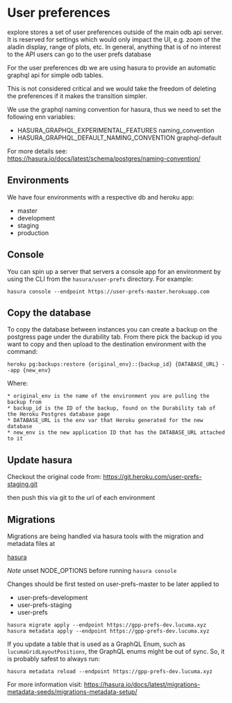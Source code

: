 # User preferences

explore stores a set of user preferences outside of the main odb api server. It is reserved
for settings which would only impact the UI, e.g. zoom of the aladin display, range of plots, etc.
In general, anything that is of no interest to the API users can go to the user prefs database

For the user preferences db we are using hasura to provide an automatic graphql api for simple
odb tables.

This is not considered critical and we would take the freedom of deleting the preferences if it
makes the transition simpler.

We use the graphql naming convention for hasura, thus we need to set the following enn variables:

- HASURA_GRAPHQL_EXPERIMENTAL_FEATURES naming_convention
- HASURA_GRAPHQL_DEFAULT_NAMING_CONVENTION graphql-default

For more details see:
https://hasura.io/docs/latest/schema/postgres/naming-convention/

## Environments

We have four environments with a respective db and heroku app:

- master
- development
- staging
- production

## Console

You can spin up a server that servers a console app for an environment by using the CLI from the `hasura/user-prefs` directory. For example:

```
hasura console --endpoint https://user-prefs-master.herokuapp.com
```

## Copy the database

To copy the database between instances you can create a backup on the postgress page under the
durability tab. From there pick the backup id you want to copy and then upload to the destination
environment with the command:

```
heroku pg:backups:restore {original_env}::{backup_id} {DATABASE_URL} --app {new_env}
```

Where:

    * original_env is the name of the environment you are pulling the backup from
    * backup_id is the ID of the backup, found on the Durability tab of the Heroku Postgres database page
    * DATABASE_URL is the env var that Heroku generated for the new database
    * new_env is the new application ID that has the DATABASE_URL attached to it

## Update hasura

Checkout the original code from:
https://git.heroku.com/user-prefs-staging.git

then push this via git to the url of each environment

## Migrations

Migrations are being handled via hasura tools with the migration and metadata files at

[hasura](hasura/user-prefs)

_Note_ unset NODE_OPTIONS before running `hasura console`

Changes should be first tested on user-prefs-master to be later applied to

- user-prefs-development
- user-prefs-staging
- user-prefs

```
hasura migrate apply --endpoint https://gpp-prefs-dev.lucuma.xyz
hasura metadata apply --endpoint https://gpp-prefs-dev.lucuma.xyz
```

If you update a table that is used as a GraphQL Enum, such as `lucumaGridLayoutPositions`,
the GraphQL enums might be out of sync. So, it is probably safest to always run:

```
hasura metadata reload --endpoint https://gpp-prefs-dev.lucuma.xyz
```

For more information visit:
https://hasura.io/docs/latest/migrations-metadata-seeds/migrations-metadata-setup/
